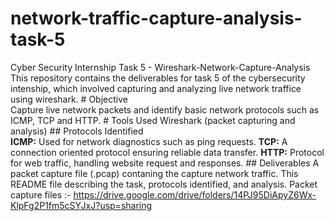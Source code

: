 # network-traffic-capture-analysis-task-5
Cyber Security Internship Task 5 - Wireshark-Network-Capture-Analysis
This repository contains the deliverables for task 5 of the cybersecurity intenship, which involved capturing and analyzing live network traffice using wireshark.    # Objective      
Capture live network packets and identify basic network protocols such as ICMP, TCP and HTTP.                                                                         # Tools Used
Wireshark (packet capturing and analysis)                                                                                                                             ## Protocols Identified  
**ICMP:** Used for network diagnostics such as ping requests.
**TCP:** A connection oriented protocol ensuring reliable data transfer.
**HTTP:** Protocol for web traffic, handling website request and responses.                                                                                          ## Deliverables
A packet capture file (.pcap) contaning the capture network traffic.
This README file describing the task, protocols identified, and analysis.
Packet capture files :- https://drive.google.com/drive/folders/14PJ95DiApyZ6Wx-KlpFg2P1fm5cSYJxJ?usp=sharing
